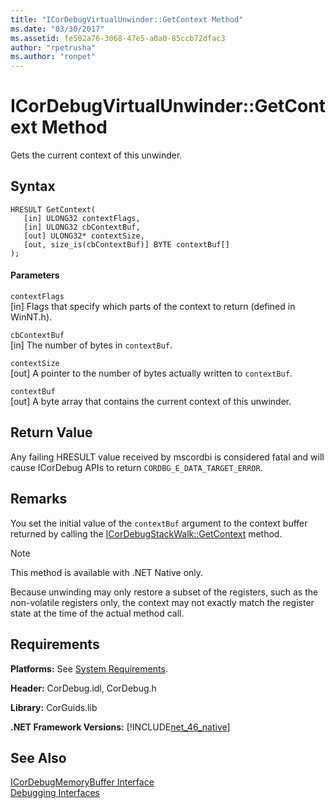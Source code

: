 ```yaml
---
title: "ICorDebugVirtualUnwinder::GetContext Method"
ms.date: "03/30/2017"
ms.assetid: fe502a76-3068-47e5-a0a0-85ccb72dfac3
author: "rpetrusha"
ms.author: "ronpet"
---
```

# ICorDebugVirtualUnwinder::GetContext Method
Gets the current context of this unwinder.  
  
## Syntax  
  
```  
HRESULT GetContext(  
   [in] ULONG32 contextFlags,  
   [in] ULONG32 cbContextBuf,  
   [out] ULONG32* contextSize,  
   [out, size_is(cbContextBuf)] BYTE contextBuf[]  
);  
```  
  
#### Parameters  
 `contextFlags`  
 [in] Flags that specify which parts of the context to return (defined in WinNT.h).  
  
 `cbContextBuf`  
 [in] The number of bytes in `contextBuf`.  
  
 `contextSize`  
 [out] A pointer to the number of bytes actually written to `contextBuf`.  
  
 `contextBuf`  
 [out] A byte array that contains the current context of this unwinder.  
  
## Return Value  
 Any failing HRESULT value received by mscordbi is considered fatal and will cause ICorDebug APIs to return `CORDBG_E_DATA_TARGET_ERROR`.  
  
## Remarks  
 You set the initial value of the `contextBuf` argument to the context buffer returned by calling the [ICorDebugStackWalk::GetContext](../../../../docs/framework/unmanaged-api/debugging/icordebugstackwalk-getcontext-method.md) method.  
  
> [!NOTE]
>  This method is available with .NET Native only.  
  
 Because unwinding may only restore a subset of the registers, such as the non-volatile registers only, the context may not exactly match the register state at the time of the actual method call.  
  
## Requirements  
 **Platforms:** See [System Requirements](../../../../docs/framework/get-started/system-requirements.md).  
  
 **Header:** CorDebug.idl, CorDebug.h  
  
 **Library:** CorGuids.lib  
  
 **.NET Framework Versions:** [!INCLUDE[net_46_native](../../../../includes/net-46-native-md.md)]  
  
## See Also  
 [ICorDebugMemoryBuffer Interface](../../../../docs/framework/unmanaged-api/debugging/icordebugmemorybuffer-interface.md)  
 [Debugging Interfaces](../../../../docs/framework/unmanaged-api/debugging/debugging-interfaces.md)
